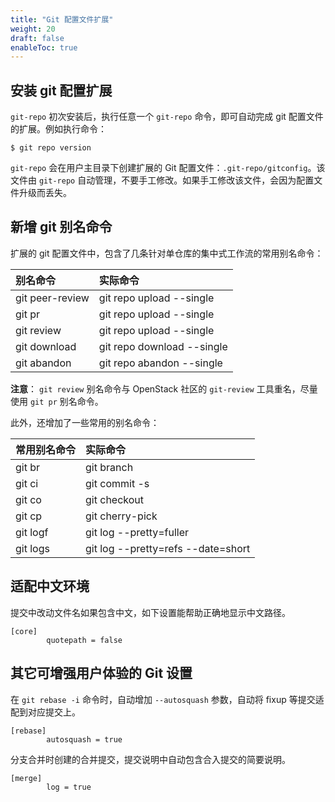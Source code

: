 ```yaml
---
title: "Git 配置文件扩展"
weight: 20
draft: false
enableToc: true
---
```


## 安装 git 配置扩展

`git-repo` 初次安装后，执行任意一个 `git-repo` 命令，即可自动完成 git 配置文件的扩展。例如执行命令：

    $ git repo version

`git-repo` 会在用户主目录下创建扩展的 Git 配置文件：`.git-repo/gitconfig`。该文件由 `git-repo` 自动管理，不要手工修改。如果手工修改该文件，会因为配置文件升级而丢失。


## 新增 git 别名命令

扩展的 git 配置文件中，包含了几条针对单仓库的集中式工作流的常用别名命令：

别名命令         |  实际命令
:----------------|:--------------------------
git peer-review  | git repo upload --single
git pr           | git repo upload --single
git review       | git repo upload --single
git download     | git repo download --single
git abandon      | git repo abandon --single

**注意**： `git review` 别名命令与 OpenStack 社区的 `git-review` 工具重名，尽量使用 `git pr` 别名命令。

此外，还增加了一些常用的别名命令：

常用别名命令     |  实际命令
:----------------|:--------------------------
git br           | git branch
git ci           | git commit -s
git co           | git checkout
git cp           | git cherry-pick
git logf         | git log --pretty=fuller
git logs         | git log --pretty=refs --date=short


## 适配中文环境

提交中改动文件名如果包含中文，如下设置能帮助正确地显示中文路径。

    [core]
            quotepath = false


## 其它可增强用户体验的 Git 设置

在 `git rebase -i` 命令时，自动增加 `--autosquash` 参数，自动将 fixup 等提交适配到对应提交上。

    [rebase]
            autosquash = true

分支合并时创建的合并提交，提交说明中自动包含合入提交的简要说明。

    [merge]
            log = true
